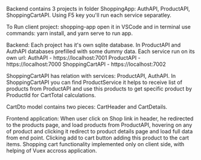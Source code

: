 Backend contains 3 projects in folder ShoppingApp:  AuthAPI, ProductAPI, ShoppingCartAPI. 
Using F5 key you'll run each service separatley.

To Run client project: shopping-app open it in VSCode and in terminal use commands: 
yarn install, and yarn serve to run app.

Backend: 
Each project has it's own sqlite database. 
In ProductAPI and AuthAPI databases prefilled with some dummy data.
Each service run on its own url:
	AuthAPI - https://localhost:7001
	ProductAPI - https://localhost:7000
	ShoppingCartAPI - https://localhost:7002

ShoppingCartAPI has relation with services:  ProductAPI, AuthAPI.
In ShoppingCartAPI you can find ProductService it helps to receive list of products from ProductAPI
and use this products to get specific product by ProductId for CartTotal calculations.

CartDto model contains two pieces: CartHeader and CartDetails.


Frontend application: When user click on Shop link in header, he redirected to the products page,
and load products from ProductAPI, hovering on any of product and clicking it redirect to 
product details page and load full data from end point.
Clicking add to cart button adding this product to the cart items.
Shopping cart functionality implemented only on client side, with helping of Vuex accross 
application.


